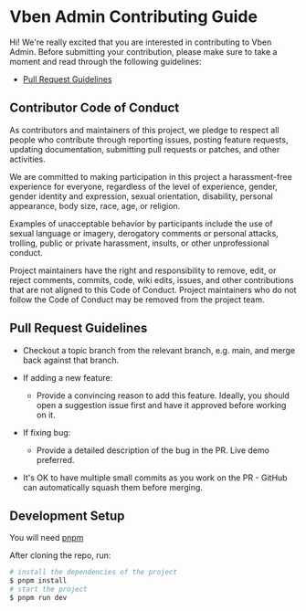 # Vben Admin Contributing Guide

Hi! We're really excited that you are interested in contributing to Vben Admin. Before submitting your contribution, please make sure to take a moment and read through the following guidelines:

- [Pull Request Guidelines](#pull-request-guidelines)

## Contributor Code of Conduct

As contributors and maintainers of this project, we pledge to respect all people who contribute through reporting issues, posting feature requests, updating documentation, submitting pull requests or patches, and other activities.

We are committed to making participation in this project a harassment-free experience for everyone, regardless of the level of experience, gender, gender identity and expression, sexual orientation, disability, personal appearance, body size, race, age, or religion.

Examples of unacceptable behavior by participants include the use of sexual language or imagery, derogatory comments or personal attacks, trolling, public or private harassment, insults, or other unprofessional conduct.

Project maintainers have the right and responsibility to remove, edit, or reject comments, commits, code, wiki edits, issues, and other contributions that are not aligned to this Code of Conduct. Project maintainers who do not follow the Code of Conduct may be removed from the project team.

## Pull Request Guidelines

- Checkout a topic branch from the relevant branch, e.g. main, and merge back against that branch.

- If adding a new feature:
  - Provide a convincing reason to add this feature. Ideally, you should open a suggestion issue first and have it approved before working on it.

- If fixing bug:
  - Provide a detailed description of the bug in the PR. Live demo preferred.

- It's OK to have multiple small commits as you work on the PR - GitHub can automatically squash them before merging.

## Development Setup

You will need [pnpm](https://pnpm.io/)

After cloning the repo, run:

```bash
# install the dependencies of the project
$ pnpm install
# start the project
$ pnpm run dev
```
